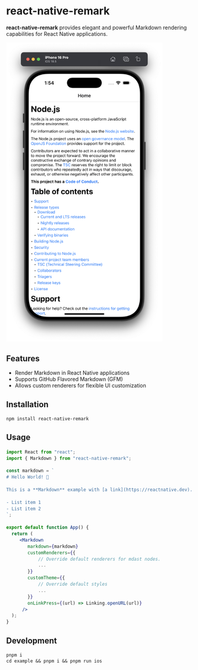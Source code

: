 # react-native-remark

**react-native-remark** provides elegant and powerful Markdown rendering capabilities for React Native applications.

<img src="docs/sample.png" alt="Sample Markdown Rendering" width="420" />

## Features

* Render Markdown in React Native applications
* Supports GitHub Flavored Markdown (GFM)
* Allows custom renderers for flexible UI customization

## Installation

```sh
npm install react-native-remark
```

## Usage

```jsx
import React from "react";
import { Markdown } from "react-native-remark";

const markdown = `
# Hello World! 👋

This is a **Markdown** example with [a link](https://reactnative.dev).

- List item 1
- List item 2
`;

export default function App() {
  return (
     <Markdown
        markdown={markdown}
        customRenderers={{
            // Override default renderers for mdast nodes.
            ...
        }}
        customTheme={{
            // Override default styles
            ...
        }}
        onLinkPress={(url) => Linking.openURL(url)}
      />
  );
}
```

## Development

```
pnpm i
cd example && pnpm i && pnpm run ios
```
